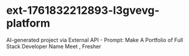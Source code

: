 # ext-1761832212893-l3gvevg-platform
AI-generated project via External API - Prompt: Make A Portfolio of Full Stack Developer Name Meet , Fresher
